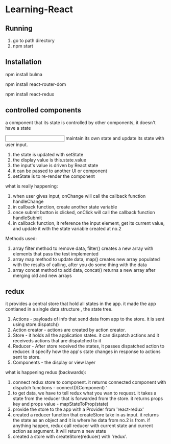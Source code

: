 # Learning-React

## Running

1. go to path directory
2. npm start

## Installation

npm install bulma

npm install react-router-dom

npm install react-redux

## controlled components
a component that its state is controlled by other components, it doesn't have a state


<input> maintain its own state and update its state with user input.
1. the state is updated with setState
2. the display value is this.state.value
3. the input's value is driven by React state
4. it can be passed to another UI or component
5. setState is to re-render the component

what is really happening:
1. when user gives input, onChange will call the callback function handleChange
2. in callback function, create another state variable 
3. once submit button is clicked, onClick will call the callback function handleSubmit
4.  in callback function, it reference the input element, get its current value, and    update it with the state variable created at no.2

Methods used:
1. array filter method to remove data, filter() creates a new array with elements that pass the test implemented
2. array map method to update data, map() creates new array populated with the results of calling, after you do some thing with the data
3. array concat method to add data, concat() returns a new array after merging old and new arrays

## redux
it provides a central store that hold all states in the app. it made the app contianed in a single data structure , the state tree.
1. Actions - payloads of info that send data from app to the store. it is sent using store.dispatch()
2. Action creator - actions are created by action creator.
3. Store - it holds all the application states. it can dispatch actions and it receiveds actions that are dispatched to it
4. Reducer - After store received the states, it passes dispatched action to reducer. it specify how the app's state changes in response to actions sent to store.
5. Components - the display or view layer

what is happening redux (backwards):
1. connect redux store to component. it returns connected component with dispatch functions - connect()(Component) '
2. to get data, we have to tell redux what you wan to request. it takes a state from the reducer that is forwarded from the store. it returns props key and props value - mapStateToProp(state)
3. provide the store to the app with a Provider from 'react-redux'
4. created a reducer function that createStore take in as input. it returns the state as an object and it is where he data from no.2 is from. if anything happen, redux call reducer with current state and current action as argument. it will return a new state
5. created a store with createStore(reducer) with 'redux'. 